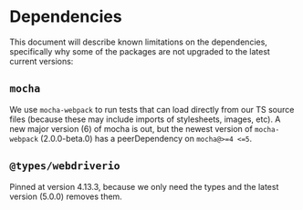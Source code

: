 # Dependencies

This document will describe known limitations on the dependencies, specifically why some of the packages are not
upgraded to the latest current versions:

## `mocha`

We use `mocha-webpack` to run tests that can load directly from our TS source files (because these may include imports
of stylesheets, images, etc). A new major version (6) of mocha is out, but the newest version of `mocha-webpack`
(2.0.0-beta.0) has a peerDependency on `mocha@>=4 <=5`.

## `@types/webdriverio`

Pinned at version 4.13.3, because we only need the types and the latest version (5.0.0) removes them.
